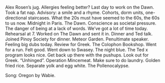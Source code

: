 Alex Rosen’s jug. Allergies feeling better? Last day to work on the Dawn. Took a fat nap. Advisory: a smile and a rhyme. Cohorts, dorm units, one-directional staircases. What the 20s must have seemed to the 60s, the 60s to us now. Midnight in Paris. The Dawn. Conscience as societal pressure. The danger of being at a lack of words. We’ve got a lot of time today. Rehearsal at 7. Worked on The Dawn and sent it in. Dinner and Ted talk. Joined Pinoy Society for dinner. Meteor Garden. Penultimate speaker. Feeling big dubs today. Review for Greek. The Colophon Bookshop. Went for a run. Felt good. Went down to Swasey. The night blue. The  Ted x program looks nice. Get back up there with the pushups. Look out for Greek. “Unhinged”. Operation Mincemeat. Make sure to do laundry. Golden fried rice. Separate yolk and egg white. The Pollenocalypse. 

Song: Oregon by Wabie.